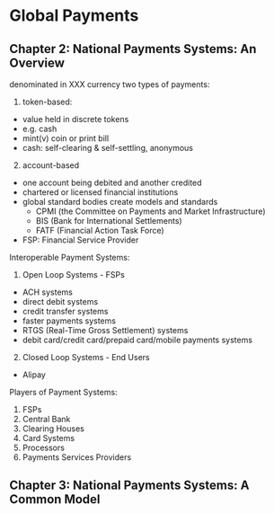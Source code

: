 # Global Payments

## Chapter 2: National Payments Systems: An Overview
denominated in XXX currency
two types of payments:
1. token-based:
  - value held in discrete tokens
  - e.g. cash
  - mint(v) coin or print bill
  - cash: self-clearing & self-settling, anonymous
2. account-based
  - one account being debited and another credited
  - chartered or licensed financial institutions
  - global standard bodies create models and standards
    - CPMI (the Committee on Payments and Market Infrastructure)
    - BIS (Bank for International Settlements)
    - FATF (Financial Action Task Force)
  - FSP: Financial Service Provider

Interoperable Payment Systems:
1. Open Loop Systems - FSPs
- ACH systems
- direct debit systems
- credit transfer systems
- faster payments systems
- RTGS (Real-Time Gross Settlement) systems
- debit card/credit card/prepaid card/mobile payments systems

2. Closed Loop Systems - End Users
- Alipay

Players of Payment Systems:
1. FSPs
2. Central Bank
3. Clearing Houses
4. Card Systems
5. Processors
6. Payments Services Providers

## Chapter 3: National Payments Systems: A Common Model
